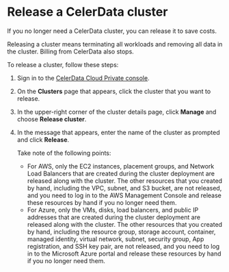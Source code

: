 # Release a CelerData cluster

If you no longer need a CelerData cluster, you can release it to save costs.

Releasing a cluster means terminating all workloads and removing all data in the cluster. Billing from CelerData also stops.

To release a cluster, follow these steps:

1. Sign in to the [CelerData Cloud Private console](https://cloud.celerdata.com/login).

2. On the **Clusters** page that appears, click the cluster that you want to release.

3. In the upper-right corner of the cluster details page, click **Manage** and choose **Release cluster**.

4. In the message that appears, enter the name of the cluster as prompted and click **Release**.

   Take note of the following points:

   - For AWS, only the EC2 instances, placement groups, and Network Load Balancers that are created during the cluster deployment are released along with the cluster. The other resources that you created by hand, including the VPC, subnet, and S3 bucket, are not released, and you need to log in to the AWS Management Console and release these resources by hand if you no longer need them.
   - For Azure, only the VMs, disks, load balancers, and public IP addresses that are created during the cluster deployment are released along with the cluster. The other resources that you created by hand, including the resource group, storage account, container, managed identity, virtual network, subnet, security group, App registration, and SSH key pair, are not released, and you need to log in to the Microsoft Azure portal and release these resources by hand if you no longer need them.
